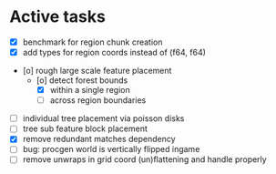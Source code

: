 # Active tasks

* [X] benchmark for region chunk creation
* [X] add types for region coords instead of (f64, f64)
* [o] rough large scale feature placement
	* [o] detect forest bounds
		* [X] within a single region
		* [ ] across region boundaries
* [ ] individual tree placement via poisson disks
* [ ] tree sub feature block placement
* [X] remove redundant matches dependency
* [ ] bug: procgen world is vertically flipped ingame
* [ ] remove unwraps in grid coord (un)flattening and handle properly
